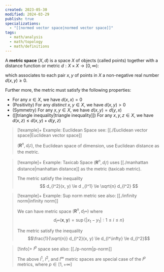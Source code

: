 ```yaml
---
created: 2023-05-30
modified: 2024-03-29
publish: true
specializations:
  - "[[normed vector space|normed vector space]]"
tags:
  - math/analysis
  - math/topology
  - math/definitions
---
```

A **metric space** $(X, d)$ is a space $X$ of objects (called points) together with a distance function or metric $d : X \times X \rightarrow [0, \infty)$:

which associates to each pair $x, y$ of points in $X$ a non-negative real number $d(x, y) \ge 0$.

Further more, the metric must satisfy the following properties:
  - For any $x \in X$, we have $d(x, x) = 0$
  - (Positivity) For any _distinct_ $x, y \in X$, we have $d(x, y) > 0$
  - (Symmetry) For any $x, y \in X$, we have $d(x, y) = d(y, x)$
  - ([[triangle inequality|triangle inequality]]) For any $x, y, z \in X$, we have $d(x, z) \le d(x, y) + d(y, z)$

> [!example]+ Example: Euclidean Space
> see: [[./Euclidean vector space|Euclidean vector space]]
> 
> $(\mathbf{R}^n, d_{l^2})$, the Euclidean space of dimension, use Euclidean distance as the metric.

> [!example]+ Example: Taxicab Space
> $(\mathbf{R}^n, d_{l^1})$ uses [[./manhattan distance|manhattan distance]] as the metric (taxicab metric).
>
> The metric satisfy the inequality
> $$
> d_{l^2}(x, y) \le d _{l^1} \le \sqrt{n} d_{l^2}
> $$

> [!example]+ Example: Sup norm metric
> see also: [[./infinity norm|infinity norm]]
> 
> We can have metric space $(\mathbf{R}^n, d_{l^\infty})$ where 
>$$ d_{l^\infty}( \mathbf{x}, \mathbf{y} ) = \sup\{ \left| x_1 - y_1 \right| : 1 \le i \le n \}$$
>
> The metric satisfy the inequality 
> $$\frac{1}{\sqrt{n}} d_{l^2}(x, y) \le d_{l^\infty} \le d_{l^2}$$

> [!info]+ $l^p$ space
> see also: [[./p-norm|p-norm]]
> 
> The above $l^1$, $l^2$, and $l^\infty$ metric spaces are special case of the $l^p$ metrics, where $p \in [1, +\infty]$